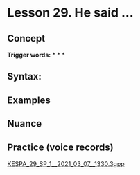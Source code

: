 # Lesson 29. He said ...


## Concept



**Trigger words:**
* 
* 
* 


## Syntax:



## Examples



## Nuance



## Practice (voice records)

[KESPA_29_SP_1__2021_03_07__1330.3gpp](https://mega.nz/file/NokChAqI#n8CR8A5dEdN3QU18hzU1m-rPcJlX76AnandrDZphcJ8)
